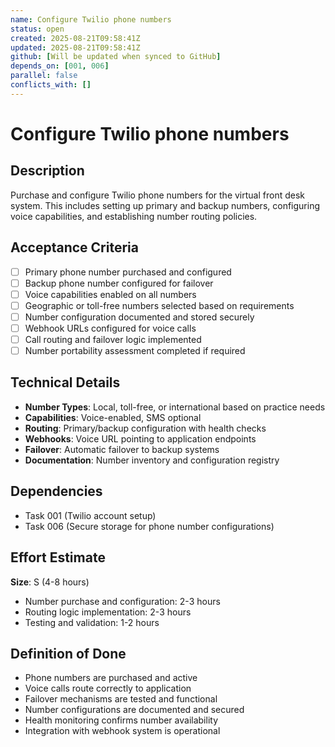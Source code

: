 ```yaml
---
name: Configure Twilio phone numbers
status: open
created: 2025-08-21T09:58:41Z
updated: 2025-08-21T09:58:41Z
github: [Will be updated when synced to GitHub]
depends_on: [001, 006]
parallel: false
conflicts_with: []
---
```


# Configure Twilio phone numbers

## Description
Purchase and configure Twilio phone numbers for the virtual front desk system. This includes setting up primary and backup numbers, configuring voice capabilities, and establishing number routing policies.

## Acceptance Criteria
- [ ] Primary phone number purchased and configured
- [ ] Backup phone number configured for failover
- [ ] Voice capabilities enabled on all numbers
- [ ] Geographic or toll-free numbers selected based on requirements
- [ ] Number configuration documented and stored securely
- [ ] Webhook URLs configured for voice calls
- [ ] Call routing and failover logic implemented
- [ ] Number portability assessment completed if required

## Technical Details
- **Number Types**: Local, toll-free, or international based on practice needs
- **Capabilities**: Voice-enabled, SMS optional
- **Routing**: Primary/backup configuration with health checks
- **Webhooks**: Voice URL pointing to application endpoints
- **Failover**: Automatic failover to backup systems
- **Documentation**: Number inventory and configuration registry

## Dependencies
- Task 001 (Twilio account setup)
- Task 006 (Secure storage for phone number configurations)

## Effort Estimate
**Size**: S (4-8 hours)
- Number purchase and configuration: 2-3 hours
- Routing logic implementation: 2-3 hours
- Testing and validation: 1-2 hours

## Definition of Done
- Phone numbers are purchased and active
- Voice calls route correctly to application
- Failover mechanisms are tested and functional
- Number configurations are documented and secured
- Health monitoring confirms number availability
- Integration with webhook system is operational